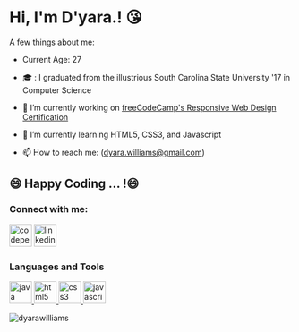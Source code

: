 # Hi, I'm D'yara.! :kissing_heart:

<!--
**dyarawilliams/dyarawilliams** is a ✨ _special_ ✨ repository because its `README.md` (this file) appears on your GitHub profile.

- 👯 I’m looking to collaborate on ...
- 🤔 I’m looking for help with ...
- 💬 Ask me about ...
-->
A few things about me:

- Current Age:  27
- :mortar_board: : I graduated from the illustrious South Carolina State University '17 in Computer Science

- 🔭 I’m currently working on [freeCodeCamp's Responsive Web Design Certification](https://www.freecodecamp.org/learn/responsive-web-design/responsive-web-design-projects/)
- 🌱 I’m currently learning HTML5, CSS3, and Javascript

- 📫 How to reach me: (dyara.williams@gmail.com)

## 😄 Happy Coding ... !😄

### Connect with me: 

[<img src='https://cdn.jsdelivr.net/npm/simple-icons@3.0.1/icons/codepen.svg' alt='codepen' height='40'>](https://codepen.io/dyarawilliams) [<img src='https://cdn.jsdelivr.net/npm/simple-icons@3.0.1/icons/linkedin.svg' alt='linkedin' height='40'>](https://www.linkedin.com/in/https://www.linkedin.com/in/dyara-williams//)

### Languages and Tools
<p align="left"> <a href="https://www.java.com" target="_blank"> <img src="https://devicons.github.io/devicon/devicon.git/icons/java/java-original-wordmark.svg" alt="java" width="40" height="40"/> </a> <a href="https://www.w3.org/html/" target="_blank"> <img src="https://devicons.github.io/devicon/devicon.git/icons/html5/html5-original-wordmark.svg" alt="html5" width="40" height="40"/> </a> <a href="https://www.w3schools.com/css/" target="_blank"> <img src="https://devicons.github.io/devicon/devicon.git/icons/css3/css3-original-wordmark.svg" alt="css3" width="40" height="40"/> </a> <a href="https://developer.mozilla.org/en-US/docs/Web/JavaScript" target="_blank"> <img src="https://devicons.github.io/devicon/devicon.git/icons/javascript/javascript-original.svg" alt="javascript" width="40" height="40"/> </a> </p>

<p align="left"> <img src="https://komarev.com/ghpvc/?username=dyarawilliams&label=Profile%20views&color=0e75b6&style=flat" alt="dyarawilliams" /> </p>

